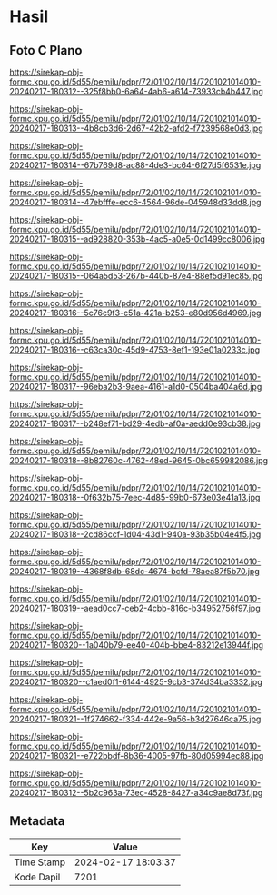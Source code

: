 # Hasil

## Foto C Plano

https://sirekap-obj-formc.kpu.go.id/5d55/pemilu/pdpr/72/01/02/10/14/7201021014010-20240217-180312--325f8bb0-6a64-4ab6-a614-73933cb4b447.jpg

https://sirekap-obj-formc.kpu.go.id/5d55/pemilu/pdpr/72/01/02/10/14/7201021014010-20240217-180313--4b8cb3d6-2d67-42b2-afd2-f7239568e0d3.jpg

https://sirekap-obj-formc.kpu.go.id/5d55/pemilu/pdpr/72/01/02/10/14/7201021014010-20240217-180314--67b769d8-ac88-4de3-bc64-6f27d5f6531e.jpg

https://sirekap-obj-formc.kpu.go.id/5d55/pemilu/pdpr/72/01/02/10/14/7201021014010-20240217-180314--47ebfffe-ecc6-4564-96de-045948d33dd8.jpg

https://sirekap-obj-formc.kpu.go.id/5d55/pemilu/pdpr/72/01/02/10/14/7201021014010-20240217-180315--ad928820-353b-4ac5-a0e5-0d1499cc8006.jpg

https://sirekap-obj-formc.kpu.go.id/5d55/pemilu/pdpr/72/01/02/10/14/7201021014010-20240217-180315--064a5d53-267b-440b-87e4-88ef5d91ec85.jpg

https://sirekap-obj-formc.kpu.go.id/5d55/pemilu/pdpr/72/01/02/10/14/7201021014010-20240217-180316--5c76c9f3-c51a-421a-b253-e80d956d4969.jpg

https://sirekap-obj-formc.kpu.go.id/5d55/pemilu/pdpr/72/01/02/10/14/7201021014010-20240217-180316--c63ca30c-45d9-4753-8ef1-193e01a0233c.jpg

https://sirekap-obj-formc.kpu.go.id/5d55/pemilu/pdpr/72/01/02/10/14/7201021014010-20240217-180317--96eba2b3-9aea-4161-a1d0-0504ba404a6d.jpg

https://sirekap-obj-formc.kpu.go.id/5d55/pemilu/pdpr/72/01/02/10/14/7201021014010-20240217-180317--b248ef71-bd29-4edb-af0a-aedd0e93cb38.jpg

https://sirekap-obj-formc.kpu.go.id/5d55/pemilu/pdpr/72/01/02/10/14/7201021014010-20240217-180318--8b82760c-4762-48ed-9645-0bc659982086.jpg

https://sirekap-obj-formc.kpu.go.id/5d55/pemilu/pdpr/72/01/02/10/14/7201021014010-20240217-180318--0f632b75-7eec-4d85-99b0-673e03e41a13.jpg

https://sirekap-obj-formc.kpu.go.id/5d55/pemilu/pdpr/72/01/02/10/14/7201021014010-20240217-180318--2cd86ccf-1d04-43d1-940a-93b35b04e4f5.jpg

https://sirekap-obj-formc.kpu.go.id/5d55/pemilu/pdpr/72/01/02/10/14/7201021014010-20240217-180319--4368f8db-68dc-4674-bcfd-78aea87f5b70.jpg

https://sirekap-obj-formc.kpu.go.id/5d55/pemilu/pdpr/72/01/02/10/14/7201021014010-20240217-180319--aead0cc7-ceb2-4cbb-816c-b34952756f97.jpg

https://sirekap-obj-formc.kpu.go.id/5d55/pemilu/pdpr/72/01/02/10/14/7201021014010-20240217-180320--1a040b79-ee40-404b-bbe4-83212e13944f.jpg

https://sirekap-obj-formc.kpu.go.id/5d55/pemilu/pdpr/72/01/02/10/14/7201021014010-20240217-180320--c1aed0f1-6144-4925-9cb3-374d34ba3332.jpg

https://sirekap-obj-formc.kpu.go.id/5d55/pemilu/pdpr/72/01/02/10/14/7201021014010-20240217-180321--1f274662-f334-442e-9a56-b3d27646ca75.jpg

https://sirekap-obj-formc.kpu.go.id/5d55/pemilu/pdpr/72/01/02/10/14/7201021014010-20240217-180321--e722bbdf-8b36-4005-97fb-80d05994ec88.jpg

https://sirekap-obj-formc.kpu.go.id/5d55/pemilu/pdpr/72/01/02/10/14/7201021014010-20240217-180312--5b2c963a-73ec-4528-8427-a34c9ae8d73f.jpg


## Metadata

| Key        | Value               |
| ---------- | ------------------- |
| Time Stamp | 2024-02-17 18:03:37 |
| Kode Dapil | 7201                |



